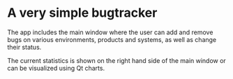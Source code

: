 # A very simple bugtracker

The app includes the main window where the user can add and remove bugs on various environments, products and systems, as well as change their status.

The current statistics is shown on the right hand side of the main window or can be visualized using Qt charts.

